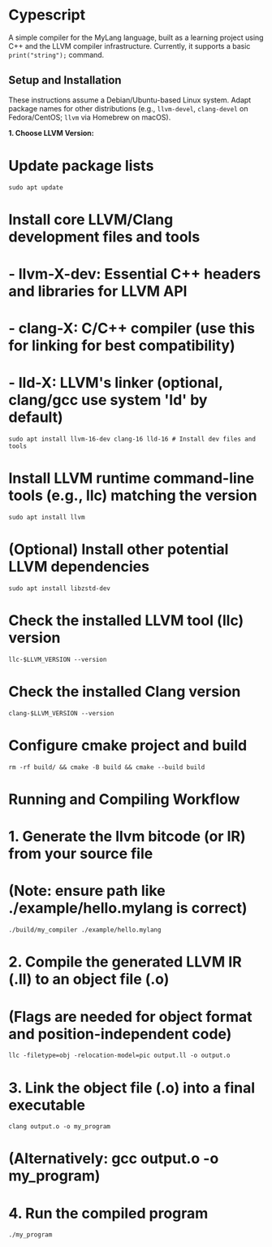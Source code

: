 # Cypescript

A simple compiler for the MyLang language, built as a learning project using C++ and the LLVM compiler infrastructure. Currently, it supports a basic `print("string");` command.

## Setup and Installation

These instructions assume a Debian/Ubuntu-based Linux system. Adapt package names for other distributions (e.g., `llvm-devel`, `clang-devel` on Fedora/CentOS; `llvm` via Homebrew on macOS).

**1. Choose LLVM Version:**

# Update package lists
```sudo apt update```

# Install core LLVM/Clang development files and tools
# - llvm-X-dev: Essential C++ headers and libraries for LLVM API
# - clang-X: C/C++ compiler (use this for linking for best compatibility)
# - lld-X: LLVM's linker (optional, clang/gcc use system 'ld' by default)
```sudo apt install llvm-16-dev clang-16 lld-16 # Install dev files and tools```

# Install LLVM runtime command-line tools (e.g., llc) matching the version
```sudo apt install llvm```

# (Optional) Install other potential LLVM dependencies
```sudo apt install libzstd-dev```

# Check the installed LLVM tool (llc) version
```llc-$LLVM_VERSION --version```

# Check the installed Clang version
```clang-$LLVM_VERSION --version```

# Configure cmake project and build
```rm -rf build/ && cmake -B build && cmake --build build```

# Running and Compiling Workflow
# 1. Generate the llvm bitcode (or IR) from your source file
#    (Note: ensure path like ./example/hello.mylang is correct)
```./build/my_compiler ./example/hello.mylang```

# 2. Compile the generated LLVM IR (.ll) to an object file (.o)
#    (Flags are needed for object format and position-independent code)
```llc -filetype=obj -relocation-model=pic output.ll -o output.o```

# 3. Link the object file (.o) into a final executable
```clang output.o -o my_program```
# (Alternatively: gcc output.o -o my_program)

# 4. Run the compiled program
```./my_program```